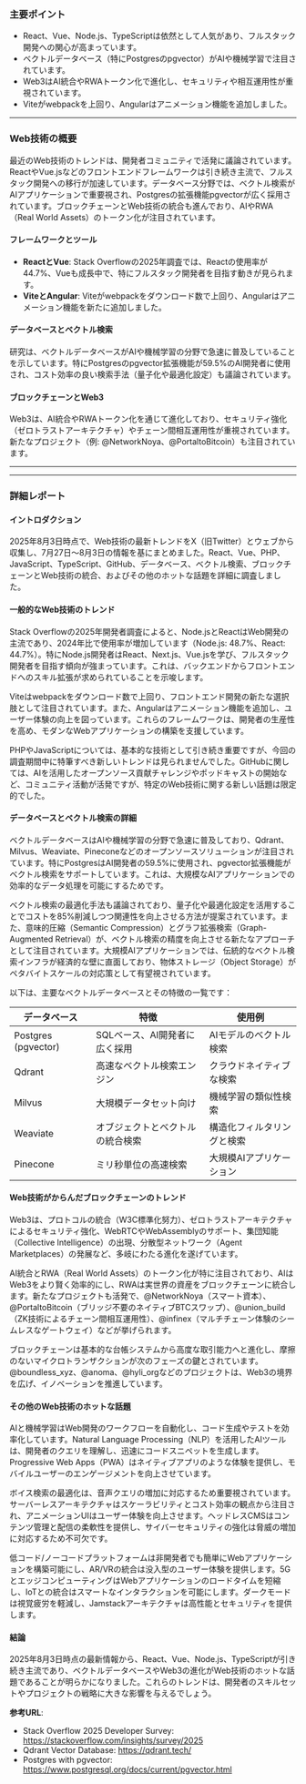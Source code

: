 ### 主要ポイント
- React、Vue、Node.js、TypeScriptは依然として人気があり、フルスタック開発への関心が高まっています。
- ベクトルデータベース（特にPostgresのpgvector）がAIや機械学習で注目されています。
- Web3はAI統合やRWAトークン化で進化し、セキュリティや相互運用性が重視されています。
- Viteがwebpackを上回り、Angularはアニメーション機能を追加しました。

---

### Web技術の概要
最近のWeb技術のトレンドは、開発者コミュニティで活発に議論されています。ReactやVue.jsなどのフロントエンドフレームワークは引き続き主流で、フルスタック開発への移行が加速しています。データベース分野では、ベクトル検索がAIアプリケーションで重要視され、Postgresの拡張機能pgvectorが広く採用されています。ブロックチェーンとWeb技術の統合も進んでおり、AIやRWA（Real World Assets）のトークン化が注目されています。

#### フレームワークとツール
- **ReactとVue**: Stack Overflowの2025年調査では、Reactの使用率が44.7%、Vueも成長中で、特にフルスタック開発者を目指す動きが見られます。
- **ViteとAngular**: Viteがwebpackをダウンロード数で上回り、Angularはアニメーション機能を新たに追加しました。

#### データベースとベクトル検索
研究は、ベクトルデータベースがAIや機械学習の分野で急速に普及していることを示しています。特にPostgresのpgvector拡張機能が59.5%のAI開発者に使用され、コスト効率の良い検索手法（量子化や最適化設定）も議論されています。

#### ブロックチェーンとWeb3
Web3は、AI統合やRWAトークン化を通じて進化しており、セキュリティ強化（ゼロトラストアーキテクチャ）やチェーン間相互運用性が重視されています。新たなプロジェクト（例: @NetworkNoya、@PortaltoBitcoin）も注目されています。

---

---

### 詳細レポート

#### イントロダクション
2025年8月3日時点で、Web技術の最新トレンドをX（旧Twitter）とウェブから収集し、7月27日～8月3日の情報を基にまとめました。React、Vue、PHP、JavaScript、TypeScript、GitHub、データベース、ベクトル検索、ブロックチェーンとWeb技術の統合、およびその他のホットな話題を詳細に調査しました。

#### 一般的なWeb技術のトレンド
Stack Overflowの2025年開発者調査によると、Node.jsとReactはWeb開発の主流であり、2024年比で使用率が増加しています（Node.js: 48.7%、React: 44.7%）。特にNode.js開発者はReact、Next.js、Vue.jsを学び、フルスタック開発者を目指す傾向が強まっています。これは、バックエンドからフロントエンドへのスキル拡張が求められていることを示唆します。

Viteはwebpackをダウンロード数で上回り、フロントエンド開発の新たな選択肢として注目されています。また、Angularはアニメーション機能を追加し、ユーザー体験の向上を図っています。これらのフレームワークは、開発者の生産性を高め、モダンなWebアプリケーションの構築を支援しています。

PHPやJavaScriptについては、基本的な技術として引き続き重要ですが、今回の調査期間中に特筆すべき新しいトレンドは見られませんでした。GitHubに関しては、AIを活用したオープンソース貢献チャレンジやポッドキャストの開始など、コミュニティ活動が活発ですが、特定のWeb技術に関する新しい話題は限定的でした。

#### データベースとベクトル検索の詳細
ベクトルデータベースはAIや機械学習の分野で急速に普及しており、Qdrant、Milvus、Weaviate、Pineconeなどのオープンソースソリューションが注目されています。特にPostgresはAI開発者の59.5%に使用され、pgvector拡張機能がベクトル検索をサポートしています。これは、大規模なAIアプリケーションでの効率的なデータ処理を可能にするためです。

ベクトル検索の最適化手法も議論されており、量子化や最適化設定を活用することでコストを85%削減しつつ関連性を向上させる方法が提案されています。また、意味的圧縮（Semantic Compression）とグラフ拡張検索（Graph-Augmented Retrieval）が、ベクトル検索の精度を向上させる新たなアプローチとして注目されています。大規模AIアプリケーションでは、伝統的なベクトル検索インフラが経済的な壁に直面しており、物体ストレージ（Object Storage）がペタバイトスケールの対応策として有望視されています。

以下は、主要なベクトルデータベースとその特徴の一覧です：

| **データベース** | **特徴**                              | **使用例**                     |
|------------------|---------------------------------------|-------------------------------|
| Postgres (pgvector) | SQLベース、AI開発者に広く採用         | AIモデルのベクトル検索         |
| Qdrant           | 高速なベクトル検索エンジン            | クラウドネイティブな検索       |
| Milvus           | 大規模データセット向け                | 機械学習の類似性検索          |
| Weaviate         | オブジェクトとベクトルの統合検索       | 構造化フィルタリングと検索     |
| Pinecone         | ミリ秒単位の高速検索                 | 大規模AIアプリケーション       |

#### Web技術がからんだブロックチェーンのトレンド
Web3は、プロトコルの統合（W3C標準化努力）、ゼロトラストアーキテクチャによるセキュリティ強化、WebRTCやWebAssemblyのサポート、集団知能（Collective Intelligence）の出現、分散型ネットワーク（Agent Marketplaces）の発展など、多岐にわたる進化を遂げています。

AI統合とRWA（Real World Assets）のトークン化が特に注目されており、AIはWeb3をより賢く効率的にし、RWAは実世界の資産をブロックチェーンに統合します。新たなプロジェクトも活発で、@NetworkNoya（スマート資本）、@PortaltoBitcoin（ブリッジ不要のネイティブBTCスワップ）、@union_build（ZK技術によるチェーン間相互運用性）、@infinex（マルチチェーン体験のシームレスなゲートウェイ）などが挙げられます。

ブロックチェーンは基本的な台帳システムから高度な取引能力へと進化し、摩擦のないマイクロトランザクションが次のフェーズの鍵とされています。@boundless_xyz、@anoma、@hyli_orgなどのプロジェクトは、Web3の境界を広げ、イノベーションを推進しています。

#### その他のWeb技術のホットな話題
AIと機械学習はWeb開発のワークフローを自動化し、コード生成やテストを効率化しています。Natural Language Processing（NLP）を活用したAIツールは、開発者のクエリを理解し、迅速にコードスニペットを生成します。Progressive Web Apps（PWA）はネイティブアプリのような体験を提供し、モバイルユーザーのエンゲージメントを向上させています。

ボイス検索の最適化は、音声クエリの増加に対応するため重要視されています。サーバーレスアーキテクチャはスケーラビリティとコスト効率の観点から注目され、アニメーションUIはユーザー体験を向上させます。ヘッドレスCMSはコンテンツ管理と配信の柔軟性を提供し、サイバーセキュリティの強化は脅威の増加に対応するため不可欠です。

低コード/ノーコードプラットフォームは非開発者でも簡単にWebアプリケーションを構築可能にし、AR/VRの統合は没入型のユーザー体験を提供します。5GとエッジコンピューティングはWebアプリケーションのロードタイムを短縮し、IoTとの統合はスマートなインタラクションを可能にします。ダークモードは視覚疲労を軽減し、Jamstackアーキテクチャは高性能とセキュリティを提供します。

#### 結論
2025年8月3日時点の最新情報から、React、Vue、Node.js、TypeScriptが引き続き主流であり、ベクトルデータベースやWeb3の進化がWeb技術のホットな話題であることが明らかになりました。これらのトレンドは、開発者のスキルセットやプロジェクトの戦略に大きな影響を与えるでしょう。

**参考URL**:
- Stack Overflow 2025 Developer Survey: https://stackoverflow.com/insights/survey/2025
- Qdrant Vector Database: https://qdrant.tech/
- Postgres with pgvector: https://www.postgresql.org/docs/current/pgvector.html